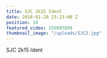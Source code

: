 ```yaml
---
title: SJC 2k15 Ident
date: 2018-01-20 23:23:00 Z
position: 14
featured_video: 155097859
thumbnail_image: "/uploads/SJC2.jpg"
---
```


SJC 2k15 Ident